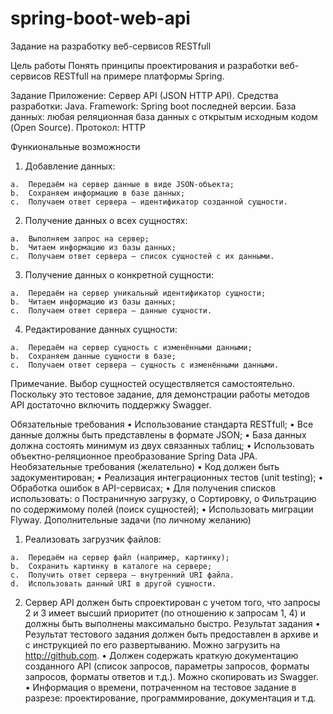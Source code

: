 # spring-boot-web-api

Задание на разработку веб-сервисов RESTfull

Цель работы
  Понять принципы проектирования и разработки веб-сервисов RESTfull на примере платформы Spring.

Задание
  Приложение: Сервер API (JSON HTTP API).
  Средства разработки: Java.
  Framework: Spring boot последней версии.
  База данных: любая реляционная база данных с открытым исходным кодом (Open Source).
  Протокол: HTTP

Функиональные возможности
  1.	Добавление данных:
  
    a.	Передаём на сервер данные в виде JSON-объекта;
    b.	Сохраняем информацию в базе данных;
    c.	Получаем ответ сервера – идентификатор созданной сущности.
    
  2.	Получение данных о всех сущностях:
  
    a.	Выполняем запрос на сервер;
    b.	Читаем информацию из базы данных;
    c.	Получаем ответ сервера – список сущностей с их данными.
    
  3.	Получение данных о конкретной сущности:
  
    a.	Передаём на сервер уникальный идентификатор сущности;
    b.	Читаем информацию из базы данных;
    c.	Получаем ответ сервера – данные сущности.
    
  4.	Редактирование данных сущности:
  
    a.	Передаём на сервер сущность с изменёнными данными;
    b.	Сохраняем данные сущности в базе;
    c.	Получаем ответ сервера – сущность с изменёнными данными.
    
Примечание. Выбор сущностей осуществляется самостоятельно. Поскольку это тестовое задание, для демонстрации работы методов API достаточно включить поддержку Swagger.

Обязательные требования
  •	Использование стандарта RESTfull;
  •	Все данные должны быть представлены в формате JSON;
  •	База данных должна состоять минимум из двух связанных таблиц;
  •	Использовать объектно-реляционное преобразование Spring Data JPA.
Необязательные требования (желательно)
  •	Код должен быть задокументирован;
  •	Реализация интеграционных тестов (unit testing);
  •	Обработка ошибок в API-сервисах;
  •	Для получения списков использовать:
  o	Постраничную загрузку,
  o	Сортировку,
  o	Фильтрацию по содержимому полей (поиск сущностей);
  •	Использовать миграции Flyway.
Дополнительные задачи (по личному желанию)
  1.	Реализовать загрузчик файлов:
  
    a.	Передаём на сервер файл (например, картинку);
    b.	Сохранить картинку в каталоге на сервере;
    c.	Получить ответ сервера – внутренний URI файла.
    d.	Использовать данный URI в другой сущности.
    
  2.	Сервер API должен быть спроектирован с учетом того, что запросы 2 и 3 имеет высший приоритет (по отношению к запросам 1, 4) и должны быть выполнены максимально быстро.
Результат задания
  •	Результат тестового задания должен быть предоставлен в архиве и с инструкцией по его развертыванию. Можно загрузить на http://github.com.
  •	Должен содержать краткую документацию созданного API (список запросов, параметры запросов, форматы запросов, форматы ответов и т.д.). Можно скопировать из Swagger.
  •	Информация о времени, потраченном на тестовое задание в разрезе: проектирование, программирование, документация и т.д.



